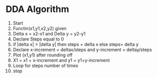 
# DDA Algorithm

1. Start
2. Functin(x1,y1,x2,y2) given
3. Delta x = x2-x1 and Delta y = y2-y1 
4. Declare Steps equal to 0
5. if |delta x| > |delta y| then steps = delta x else
   steps= delta y
6. Declare x-increment = deltax/steps and y-increment = deltay/steps
7. Plot (x1,y1) after rounding off
8. X1 = x1 + x-increment and y1 = y1+y-increment
9. Loop for steps number of times
10. stop
